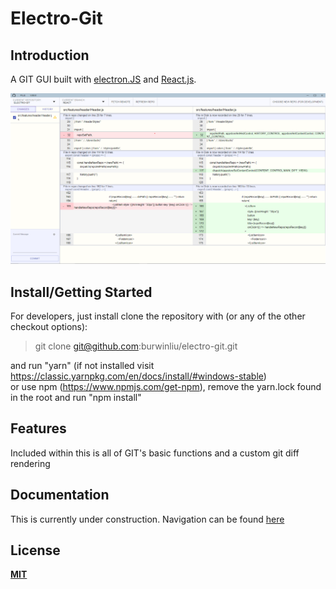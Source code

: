 # Electro-Git

## Introduction

A GIT GUI built with [electron.JS](https://electron.atom.io) and [React.js](https://facebook.github.io/react/).

![ElectroGit screenshot - Windows](./docs/static/MainPage.png)

## Install/Getting Started

For developers, just install clone the repository with (or any of the other checkout options):  
> git clone git@github.com:burwinliu/electro-git.git 

and run "yarn" (if not installed visit https://classic.yarnpkg.com/en/docs/install/#windows-stable)   
    or use npm (https://www.npmjs.com/get-npm), remove the yarn.lock found in the root and run "npm install"   

## Features
Included within this is all of GIT's basic functions and a custom git diff rendering

## Documentation
This is currently under construction. Navigation can be found [here](docs/index.md)

## License

**[MIT](LICENSE)**
